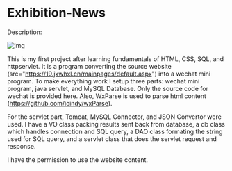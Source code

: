 # Exhibition-News

Description: 

![img](https://github.com/J0nnyCheese/Exhibition-News/blob/master/showcase/2019-06-13-11-10-52.gif)

This is my first project after learning fundamentals of HTML, CSS, SQL, and httpservlet. It is a program converting the source website (src="https://19.jxwhxl.cn/mainpages/default.aspx") into a wechat mini program. To make everything work I setup three parts: wechat mini program, java servlet, and MySQL Database. Only the source code for wechat is provided here. Also, WxParse is used to parse html content (https://github.com/icindy/wxParse).

For the servlet part, Tomcat, MySQL Connector, and JSON Convertor were used. I have a VO class packing results sent back from database, a db class which handles connection and SQL query, a DAO class formating the string used for SQL query, and a servlet class that does the servlet request and response.

I have the permission to use the website content.
